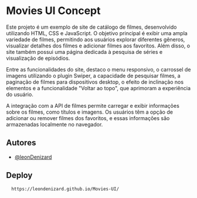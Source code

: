 
# Movies UI Concept

Este projeto é um exemplo de site de catálogo de filmes, desenvolvido utilizando HTML, CSS e JavaScript. O objetivo principal é exibir uma ampla variedade de filmes, permitindo aos usuários explorar diferentes gêneros, visualizar detalhes dos filmes e adicionar filmes aos favoritos. Além disso, o site também possui uma página dedicada à pesquisa de séries e visualização de episódios.

Entre as funcionalidades do site, destaco o menu responsivo, o carrossel de imagens utilizando o plugin Swiper, a capacidade de pesquisar filmes, a paginação de filmes para dispositivos desktop, o efeito de inclinação nos elementos e a funcionalidade "Voltar ao topo", que aprimoram a experiência do usuário.

A integração com a API de filmes permite carregar e exibir informações sobre os filmes, como títulos e imagens. Os usuários têm a opção de adicionar ou remover filmes dos favoritos, e essas informações são armazenadas localmente no navegador.

## Autores

- [@leonDenizard](https://github.com/leonDenizard)


## Deploy

```bash
  https://leondenizard.github.io/Movies-UI/
```

